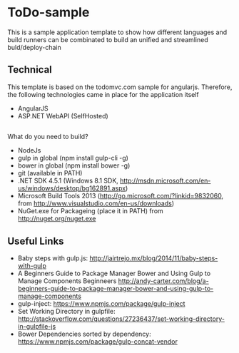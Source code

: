# ToDo-sample
This is a sample application template to show how different languages and build runners can be combinated to build an unified and streamlined buld/deploy-chain

## Technical
This template is based on the todomvc.com sample for angularjs. Therefore, the following technologies came in place for the application itself

* AngularJS
* ASP.NET WebAPI (SelfHosted)
 
## 
What do you need to build?
* NodeJs
* gulp in global (npm install gulp-cli -g)
* bower in global (npm install bower -g)
* git (available in PATH)
* .NET SDK 4.5.1 (Windows 8.1 SDK, http://msdn.microsoft.com/en-us/windows/desktop/bg162891.aspx)
* Microsoft Build Tools 2013 (http://go.microsoft.com/?linkid=9832060, from http://www.visualstudio.com/en-us/downloads)
* NuGet.exe for Packageing (place it in PATH) from http://nuget.org/nuget.exe

## Useful Links
* Baby steps with gulp.js: http://jairtrejo.mx/blog/2014/11/baby-steps-with-gulp
* A Beginners Guide to Package Manager Bower and Using Gulp to Manage Components Beginneers http://andy-carter.com/blog/a-beginners-guide-to-package-manager-bower-and-using-gulp-to-manage-components
* gulp-inject: https://www.npmjs.com/package/gulp-inject
* Set Working Directory in gulpfile: http://stackoverflow.com/questions/27236437/set-working-directory-in-gulpfile-js
* Bower Dependencies sorted by dependency: https://www.npmjs.com/package/gulp-concat-vendor 
